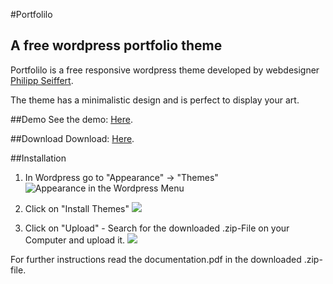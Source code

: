#Portfolilo
## A free wordpress portfolio theme

Portfolilo is a free responsive wordpress theme developed by webdesigner [Philipp Seiffert](http://philipp-seiffert.com/ "philipp-seiffert.com").

The theme has a minimalistic design and is perfect to display your art.


##Demo
See the demo: [Here](http://portfolilo.philippseiffert.de "Portfolilo Demo Page").

##Download
Download: [Here](https://github.com/Flipo/Portfolilo-Theme/zipball/master "Download Portfolilo").

##Installation
1. In Wordpress go to "Appearance" -> "Themes"
![Appearance in the Wordpress Menu](https://dl.dropboxusercontent.com/u/7199293/Portfolilo/01.png)

2. Click on "Install Themes" 
![](https://dl.dropboxusercontent.com/u/7199293/Portfolilo/02.png)

3. Click on "Upload" - Search for the downloaded .zip-File on your Computer and upload it.
![](https://dl.dropboxusercontent.com/u/7199293/Portfolilo/03.png)

For further instructions read the documentation.pdf in the downloaded .zip-file.

